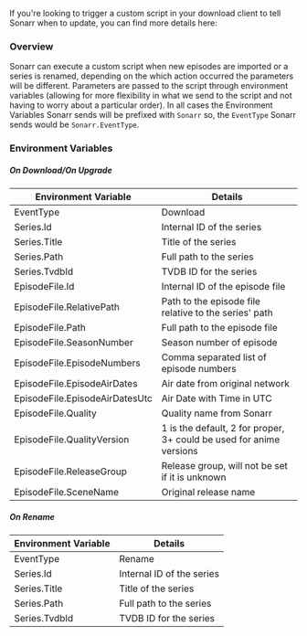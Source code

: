 If you're looking to trigger a custom script in your download client to tell Sonarr when to update, you can find more details here: 

### Overview ###

Sonarr can execute a custom script when new episodes are imported or a series is renamed, depending on the which action occurred the parameters will be different. Parameters are passed to the script through environment variables (allowing for more flexibility in what we send to the script and not having to worry about a particular order). In all cases the Environment Variables Sonarr sends will be prefixed with `Sonarr` so, the `EventType` Sonarr sends would be `Sonarr.EventType`.

### Environment Variables ###

##### On Download/On Upgrade #####

| Environment Variable | Details |
|---|---|
| EventType | Download |
| Series.Id | Internal ID of the series |
| Series.Title | Title of the series |
| Series.Path | Full path to the series |
| Series.TvdbId | TVDB ID for the series |
| EpisodeFile.Id | Internal ID of the episode file |
| EpisodeFile.RelativePath | Path to the episode file relative to the series' path |
| EpisodeFile.Path | Full path to the episode file |
| EpisodeFile.SeasonNumber | Season number of episode |
| EpisodeFile.EpisodeNumbers | Comma separated list of episode numbers |
| EpisodeFile.EpisodeAirDates | Air date from original network |
| EpisodeFile.EpisodeAirDatesUtc | Air Date with Time in UTC |
| EpisodeFile.Quality | Quality name from Sonarr |
| EpisodeFile.QualityVersion | 1 is the default, 2 for proper, 3+ could be used for anime versions |
| EpisodeFile.ReleaseGroup | Release group, will not be set if it is unknown |
| EpisodeFile.SceneName | Original release name |

##### On Rename #####

| Environment Variable | Details |
|---|---|
| EventType | Rename |
| Series.Id | Internal ID of the series |
| Series.Title | Title of the series |
| Series.Path | Full path to the series |
| Series.TvdbId | TVDB ID for the series |